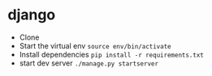 # django

* Clone
* Start the virtual env `source env/bin/activate`
* Install dependencies `pip install -r requirements.txt`
* start dev server `./manage.py startserver`